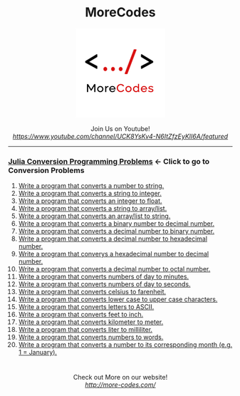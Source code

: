 <h1 align="center">MoreCodes</h1>
<p align="center"> 
  <img src="/morecodescir.png"/>
</p>

<p align="center">
Join Us on Youtube! <br/>
<i><u>https://www.youtube.com/channel/UCK8YsKv4-N6ItZfzEyKlI6A/featured</u></i>
</p>

- - - - 
###  [Julia Conversion Programming Problems](../Conversions/) <- Click to go to Conversion Problems

1. <a href="https://github.com/ArjunAranetaCodes/MoreCodes-Julia/blob/master/Conversions/problem1.jl" target="_blank">Write a program that converts a number to string.</a>
2. <a href="https://github.com/ArjunAranetaCodes/MoreCodes-Julia/blob/master/Conversions/problem2.jl" target="_blank">Write a program that converts a string to integer.</a>
3. <a href="https://github.com/ArjunAranetaCodes/MoreCodes-Julia/blob/master/Conversions/problem3.jl" target="_blank">Write a program that converts an integer to float.</a>
4. <a href="https://github.com/ArjunAranetaCodes/MoreCodes-Julia/blob/master/Conversions/problem4.jl" target="_blank">Write a program that converts a string to array/list.</a>
5. <a href="https://github.com/ArjunAranetaCodes/MoreCodes-Julia/blob/master/Conversions/problem5.jl" target="_blank">Write a program that converts an array/list to string.</a>
6. <a href="https://github.com/ArjunAranetaCodes/MoreCodes-Julia/blob/master/Conversions/problem6.jl" target="_blank">Write a program that converts a binary number to decimal number.</a>
7. <a href="https://github.com/ArjunAranetaCodes/MoreCodes-Julia/blob/master/Conversions/problem7.jl" target="_blank">Write a program that converts a decimal number to binary number.</a>
8. <a href="https://github.com/ArjunAranetaCodes/MoreCodes-Julia/blob/master/Conversions/problem8.jl" target="_blank">Write a program that converts a decimal number to hexadecimal number.</a>
9. <a href="https://github.com/ArjunAranetaCodes/MoreCodes-Julia/blob/master/Conversions/problem9.jl" target="_blank">Write a program that converys a hexadecimal number to decimal number.</a>
10. <a href="https://github.com/ArjunAranetaCodes/MoreCodes-Julia/blob/master/Conversions/problem10.jl" target="_blank">Write a program that converts a decimal number to octal number.</a>
11. <a href="https://github.com/ArjunAranetaCodes/MoreCodes-Julia/blob/master/Conversions/problem11.jl" target="_blank">Write a program that converts numbers of day to minutes.</a>
12. <a href="https://github.com/ArjunAranetaCodes/MoreCodes-Julia/blob/master/Conversions/problem12.jl" target="_blank">Write a program that converts numbers of day to seconds.</a>
13. <a href="https://github.com/ArjunAranetaCodes/MoreCodes-Julia/blob/master/Conversions/problem13.jl" target="_blank">Write a program that converts celsius to farenheit.</a>
14. <a href="https://github.com/ArjunAranetaCodes/MoreCodes-Julia/blob/master/Conversions/problem14.jl" target="_blank">Write a program that converts lower case to upper case characters.</a>
15. <a href="https://github.com/ArjunAranetaCodes/MoreCodes-Julia/blob/master/Conversions/problem15.jl" target="_blank">Write a program that converts letters to ASCII.</a>
16. <a href="https://github.com/ArjunAranetaCodes/MoreCodes-Julia/blob/master/Conversions/problem16.jl" target="_blank">Write a program that converts feet to inch.</a>
17. <a href="https://github.com/ArjunAranetaCodes/MoreCodes-Julia/blob/master/Conversions/problem17.jl" target="_blank">Write a program that converts kilometer to meter.</a>
18. <a href="https://github.com/ArjunAranetaCodes/MoreCodes-Julia/blob/master/Conversions/problem18.jl" target="_blank">Write a program that converts liter to milliliter.</a>
19. <a href="https://github.com/ArjunAranetaCodes/MoreCodes-Julia/blob/master/Conversions/problem19.jl" target="_blank">Write a program that converts numbers to words.</a>
20. <a href="https://github.com/ArjunAranetaCodes/MoreCodes-Julia/blob/master/Conversions/problem20.jl" target="_blank">Write a program that converts a number to its corresponding month (e.g. 1 = January).</a>

#

<p align="center">
Check out More on our website! <br/>
<i><u>http://more-codes.com/</u></i>
</p>
